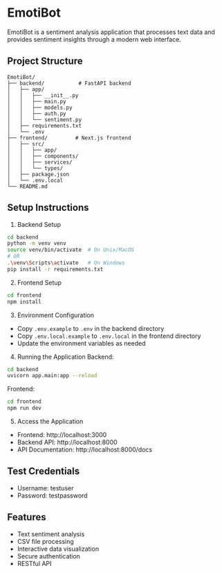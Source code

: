 # EmotiBot

EmotiBot is a sentiment analysis application that processes text data and provides sentiment insights through a modern web interface.

## Project Structure
```
EmotiBot/
├── backend/           # FastAPI backend
│   ├── app/
│   │   ├── __init__.py
│   │   ├── main.py
│   │   ├── models.py
│   │   ├── auth.py
│   │   └── sentiment.py
│   ├── requirements.txt
│   └── .env
├── frontend/         # Next.js frontend
│   ├── src/
│   │   ├── app/
│   │   ├── components/
│   │   ├── services/
│   │   └── types/
│   ├── package.json
│   └── .env.local
└── README.md
```

## Setup Instructions

1. Backend Setup
```bash
cd backend
python -m venv venv
source venv/bin/activate  # On Unix/MacOS
# OR
.\venv\Scripts\activate   # On Windows
pip install -r requirements.txt
```

2. Frontend Setup
```bash
cd frontend
npm install
```

3. Environment Configuration
- Copy `.env.example` to `.env` in the backend directory
- Copy `.env.local.example` to `.env.local` in the frontend directory
- Update the environment variables as needed

4. Running the Application
Backend:
```bash
cd backend
uvicorn app.main:app --reload
```

Frontend:
```bash
cd frontend
npm run dev
```

5. Access the Application
- Frontend: http://localhost:3000
- Backend API: http://localhost:8000
- API Documentation: http://localhost:8000/docs

## Test Credentials
- Username: testuser
- Password: testpassword

## Features
- Text sentiment analysis
- CSV file processing
- Interactive data visualization
- Secure authentication
- RESTful API

